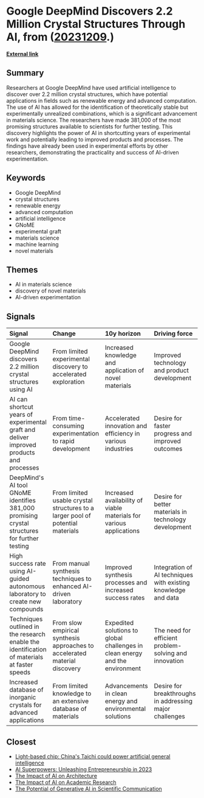 # __Google DeepMind Discovers 2.2 Million Crystal Structures Through AI__, from ([20231209](https://kghosh.substack.com/p/20231209).)

__[External link](https://arstechnica.com/ai/2023/11/googles-deepmind-finds-2-2m-crystal-structures-in-materials-science-win/)__



## Summary

Researchers at Google DeepMind have used artificial intelligence to discover over 2.2 million crystal structures, which have potential applications in fields such as renewable energy and advanced computation. The use of AI has allowed for the identification of theoretically stable but experimentally unrealized combinations, which is a significant advancement in materials science. The researchers have made 381,000 of the most promising structures available to scientists for further testing. This discovery highlights the power of AI in shortcutting years of experimental work and potentially leading to improved products and processes. The findings have already been used in experimental efforts by other researchers, demonstrating the practicality and success of AI-driven experimentation.

## Keywords

* Google DeepMind
* crystal structures
* renewable energy
* advanced computation
* artificial intelligence
* GNoME
* experimental graft
* materials science
* machine learning
* novel materials

## Themes

* AI in materials science
* discovery of novel materials
* AI-driven experimentation

## Signals

| Signal                                                                                       | Change                                                                         | 10y horizon                                                                  | Driving force                                                 |
|:---------------------------------------------------------------------------------------------|:-------------------------------------------------------------------------------|:-----------------------------------------------------------------------------|:--------------------------------------------------------------|
| Google DeepMind discovers 2.2 million crystal structures using AI                            | From limited experimental discovery to accelerated exploration                 | Increased knowledge and application of novel materials                       | Improved technology and product development                   |
| AI can shortcut years of experimental graft and deliver improved products and processes      | From time-consuming experimentation to rapid development                       | Accelerated innovation and efficiency in various industries                  | Desire for faster progress and improved outcomes              |
| DeepMind's AI tool GNoME identifies 381,000 promising crystal structures for further testing | From limited usable crystal structures to a larger pool of potential materials | Increased availability of viable materials for various applications          | Desire for better materials in technology development         |
| High success rate using AI-guided autonomous laboratory to create new compounds              | From manual synthesis techniques to enhanced AI-driven laboratory              | Improved synthesis processes and increased success rates                     | Integration of AI techniques with existing knowledge and data |
| Techniques outlined in the research enable the identification of materials at faster speeds  | From slow empirical synthesis approaches to accelerated material discovery     | Expedited solutions to global challenges in clean energy and the environment | The need for efficient problem-solving and innovation         |
| Increased database of inorganic crystals for advanced applications                           | From limited knowledge to an extensive database of materials                   | Advancements in clean energy and environmental solutions                     | Desire for breakthroughs in addressing major challenges       |

## Closest

* [Light-based chip: China's Taichi could power artificial general intelligence](1aec7cb8723d807f5486e963a0eb6337)
* [AI Superpowers: Unleashing Entrepreneurship in 2023](a40580730388900810b4496ff9891dc9)
* [The Impact of AI on Architecture](1f02642f54cf28611a00e4c83c1d428f)
* [The Impact of AI on Academic Research](04ea36e5447d3914bd8e463d50f2715f)
* [The Potential of Generative AI in Scientific Communication](60f3a64993d5e355561c59e5d641bec9)